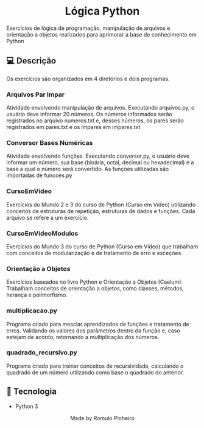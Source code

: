 <h1 align='center'> Lógica Python</h1>  

Exercícios de lógica de programação, manipulação de arquivos e orientação a objetos realizados para aprimorar a base de conhecimento em Python  

## 💻 Descrição
Os exercícios são organizados em 4 diretórios e dois programas.

### Arquivos Par Impar
Atividade envolvendo manipulação de arquivos. Executando arquivos.py, o usuário deve informar 20 números. Os números informados serão registrados no arquivo numeros.txt e, desses números, os pares serão registrados em pares.txt e os ímpares em impares.txt  

### Conversor Bases Numéricas  
Atividade envolvendo funções. Executando conversor.py, o usuário deve informar um número, sua base (binária, octal, decimal ou hexadecimal) e a base a qual o número será convertido. As funções utilizadas são importadas de funcoes.py  

### CursoEmVídeo  
Exercícios do Mundo 2 e 3 do curso de Python (Curso em Vídeo) utilizando conceitos de estruturas de repetição, estruturas de dados e funções. Cada arquivo se refere a um exercício.

### CursoEmVideoModulos  
Exercícios do Mundo 3 do curso de Python (Curso em Video) que trabalham com conceitos de modularização e de tratamento de erro e exceções.  

### Orientação a Objetos  
Exercícios baseados no livro Python e Orientação a Objetos (Caelum). Trabalham conceitos de orientação a objetos, como classes, métodos, herança e polimorfismo.  

### multiplicacao.py  
Programa criado para mesclar aprendizados de funções e tratamento de erros.  Validando os valores dos parâmetros dentro da função e, caso estejam de acordo, retornando a multiplicação dos números.

### quadrado_recursivo.py  
Programa criado para treinar conceitos de recursividade, calculando o quadrado de um número utilizando como base o quadrado do anterior.

## 🚀 Tecnologia
- Python 3
<p align="center">Made by Romulo Pinheiro</p>
